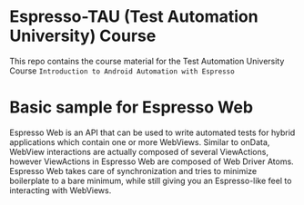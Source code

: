 # Espresso-TAU (Test Automation University) Course 

This repo contains the course material for the Test Automation University Course `Introduction to Android Automation with Espresso` 

# Basic sample for Espresso Web

Espresso Web is an API that can be used to write automated tests for hybrid applications which
contain one or more WebViews. Similar to onData, WebView interactions are actually composed of
several ViewActions, however ViewActions in Espresso Web are composed of Web Driver Atoms.
Espresso Web takes care of synchronization and tries to minimize boilerplate to a bare minimum,
while still giving you an Espresso-like feel to interacting with WebViews.


